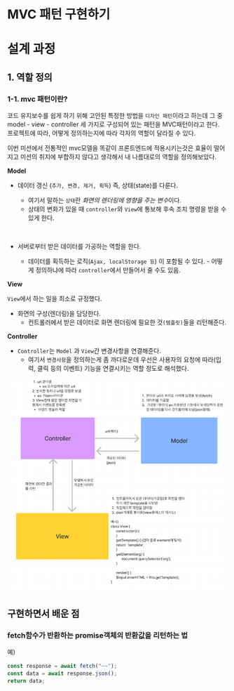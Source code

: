 # MVC 패턴 구현하기

# 설계 과정

## 1. 역할 정의

### 1-1. mvc 패턴이란?

코드 유지보수를 쉽게 하기 위해 고안된 특정한 방법을 `디자인 패턴`이라고 하는데 그 중 model - view - controller 세 가지로 구성되어 있는 패턴을 MVC패턴이라고 한다.</br>
프로젝트에 따라, 어떻게 정의하는지에 따라 각자의 역할이 달라질 수 있다.

이번 미션에서 전통적인 mvc모델을 똑같이 프론트엔드에 적용시키는것은 효율이 떨어지고 미션의 취지에 부합하지 않다고 생각해서 내 나름대로의 역할을 정의해보았다.

**Model**

- 데이터 갱신 (`추가, 변경, 제거, 획득`) 즉, 상태(state)를 다룬다.

  - 여기서 말하는 `상태`란 *화면의 렌더링에 영향을 주는 변수*이다.
  - 상태의 변화가 있을 때 `controller`와 `View`에 통보해 후속 조치 명령을 받을 수 있게 한다.

</br>

- 서버로부터 받은 데이터를 가공하는 역할을 한다.

  - 데이터를 획득하는 로직(`Ajax, localStorage 등`) 이 포함될 수 있다. - 어떻게 정의하냐에 따라 `controller`에서 만들어서 줄 수도 있음.
    </br>

**View**

`View`에서 하는 일을 최소로 규정했다.

- 화면의 구성(렌더링)을 담당한다.
  - 컨트롤러에서 받은 데이터로 화면 렌더링에 필요한 것`(템플릿)`들을 리턴해준다.
    </br>

**Controller**

- `Controller`는 `Model` 과 `View`간 변경사항을 연결해준다.
  - 여기서 `변경사항`을 정의하는게 좀 까다로운데 우선은 사용자의 요청에 따라(입력, 클릭 등의 이벤트) 기능을 연결시키는 역할 정도로 해석했다.

![default](docs\MVC.png)

## 구현하면서 배운 점

### fetch함수가 반환하는 promise객체의 반환값을 리턴하는 법

예)

```javascript
const response = await fetch("~~");
const data = await response.json();
return data;
```

